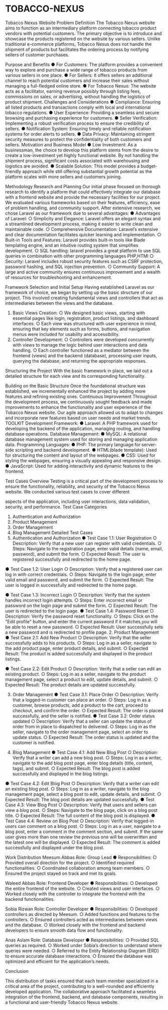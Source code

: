 # TOBACCO-NEXUS
Tobacco Nexus Website
Problem Definition
The Tobacco Nexus website aims to function as an intermediary platform connecting tobacco
product vendors with potential customers. The primary objective is to introduce and showcase
the products registered on the website by various sellers. Unlike traditional e-commerce
platforms, Tobacco Nexus does not handle the shipment of products but facilitates the ordering
process by notifying sellers of customer purchases.

Purpose and Benefits
● For Customers: The platform provides a convenient way to explore and purchase a
wide range of tobacco products from various sellers in one place.
● For Sellers: It offers sellers an additional channel to reach potential customers and
increase their sales without managing a full-fledged online store.
● For Tobacco Nexus: The website acts as a facilitator, earning revenue possibly through
listing fees, commissions on sales, or advertising, without handling the logistics of
product shipment.
Challenges and Considerations
● Compliance: Ensuring all listed products and transactions comply with local and
international tobacco regulations.
● User Experience: Providing a seamless and secure browsing and purchasing
experience for customers.
● Seller Verification: Implementing a robust verification process to ensure the credibility
of sellers.
● Notification System: Ensuring timely and reliable notification systems for order alerts to
sellers.
● Data Privacy: Maintaining stringent security measures to protect the confidentiality of
both customers and sellers.
Motivation and Business Model
● Low Investment: As a businessman, the choice to develop this platform stems from the
desire to create a low-investment yet highly functional website. By not handling the
shipment process, significant costs associated with warehousing and logistics are
avoided.
● Scalable Solution: This model provides a budget-friendly approach while still offering
substantial growth potential as the platform scales with more sellers and customers
joining.

Methodology
Research and Planning
Our initial phase focused on thorough research to identify a platform that could effectively
integrate our database with a frontend website and provide the necessary facilities for our
project. We evaluated various frameworks based on their features, efficiency, ease of problem
handling, and community support. After extensive research, we chose Laravel as our framework
due to several advantages:
● Advantages of Laravel:
○ Simplicity and Elegance: Laravel offers an elegant syntax and a streamlined
development process, making it easier to write clean and maintainable code.
○ Comprehensive Documentation: Laravel’s extensive and clear documentation
facilitates quicker learning and implementation.
○ Built-in Tools and Features: Laravel provides built-in tools like Blade templating
engine, and an intuitive routing system that simplifies development.
○ SQL handling: laravel provides a great platform to use SQL queries in
combination with other programming languages PHP,HTMl
○ Security: Laravel includes robust security features such as CSRF protection,
password hashing, and SQL injection prevention.
○ Community Support: A large and active community ensures continuous
improvement and a wealth of resources for troubleshooting and enhancement.

Framework Selection and Initial Setup
Having established Laravel as our framework of choice, we began by setting up the basic
structure of our project. This involved creating fundamental views and controllers that act as
intermediaries between the views and the database.
1. Basic Views Creation:
○ We designed basic views, starting with essential pages like login, registration,
product listings, and dashboard interfaces.
○ Each view was structured with user experience in mind, ensuring that key
elements such as forms, buttons, and navigation menus were included for
usability and accessibility.
2. Controller Development:
○ Controllers were developed concurrently with views to manage the logic behind
user interactions and data handling.
○ Each controller functioned as a mediator between the frontend (views) and the
backend (database), processing user inputs, querying the database, and
returning the appropriate responses.

Structuring the Project
With the basic framework in place, we laid out a detailed structure for each view and its
corresponding functionality.

Building on the Basic Structure
Once the foundational structure was established, we incrementally enhanced the project by
adding more features and refining existing ones.
Continuous Improvement
Throughout the development process, we continuously sought feedback and made
improvements to enhance the functionality and user experience of the Tobacco Nexus website.
Our agile approach allowed us to adapt to changes and incorporate new features based on user
needs and market trends.
TOOLKIT
Development Framework:
● Laravel: A PHP framework used for developing the backend of the application,
managing routing, and handling database operations.
Database Management:
● MySQL: A relational database management system used for storing and managing
application data.
Programming Languages:
● PHP: The primary language for server-side scripting and backend development.
● HTML(blade template): Used for structuring the content and layout of the webpages.
● CSS: Used for styling the webpages, ensuring a visually appealing and responsive
design.
● JavaScript: Used for adding interactivity and dynamic features to the frontend.

Test Cases
Overview
Testing is a critical part of the development process to ensure the functionality, reliability, and
security of the Tobacco Nexus website. We conducted various test cases to cover different

aspects of the application, including user interactions, data validation, security, and
performance.
Test Case Categories
1. Authentication and Authorization
2. Product Management
3. Order Management
4. Blog Management
Detailed Test Cases
1. Authentication and Authorization
● Test Case 1.1: User Registration
○ Description: Verify that a new user can register with valid credentials.
○ Steps: Navigate to the registration page, enter valid details (name, email,
password), and submit the form.
○ Expected Result: The user is registered successfully and redirected to the home
page.

● Test Case 1.2: User Login
○ Description: Verify that a registered user can log in with correct credentials.
○ Steps: Navigate to the login page, enter valid email and password, and submit
the form.
○ Expected Result: The user is logged in successfully and redirected to the home
page.

● Test Case 1.3: Incorrect Login
○ Description: Verify that the system handles incorrect login attempts.
○ Steps: Enter incorrect email or password on the login page and submit the form.
○ Expected Result: The user is redirected to the login page.
● Test Case 1.4: Password Reset
○ Description: Verify the password reset functionality.
○ Steps: Click on the "Edit profile" button, and enter the current password if it
matches,you will be able to reset a new password.
○ Expected Result: User successfully sets a new password and is redirected to
profile page.
2. Product Management
● Test Case 2.1: Add New Product
○ Description: Verify that the seller successfully adds to his products.
○ Steps: Log in as a seller, navigate to the add product page, enter product details,
and submit.
○ Expected Result: The product is added successfully and displayed in the
product listings.

● Test Case 2.2: Edit Product
○ Description: Verify that a seller can edit an existing product.
○ Steps: Log in as a seller, navigate to the product management page, select a
product to edit, update details, and submit.
○ Expected Result: The product details are updated successfully.

3. Order Management
● Test Case 3.1: Place Order
○ Description: Verify that a logged-in customer can place an order.
○ Steps: Log in as a customer, browse products, add a product to the cart, proceed
to checkout, and confirm the order.
○ Expected Result: The order is placed successfully, and the seller is notified.
● Test Case 3.2: Order status updated
○ Description: Verify that a seller can update the status of order from in place to
dispatched to delivered.
○ Steps: Log in as the seller, navigate to the order management page, select an
order to update status.
○ Expected Result: The order status is updated and the customer is notified.

4. Blog Management
● Test Case 4.1: Add New Blog Post
○ Description: Verify that a writer can add a new blog post.
○ Steps: Log in as a writer, navigate to the add blog post page, enter blog details
(title, content, tags), and submit.
○ Expected Result: The blog post is added successfully and displayed in the blog
listings.

● Test Case 4.2: Edit Blog Post
○ Description: Verify that a writer can edit an existing blog post.
○ Steps: Log in as a writer, navigate to the blog management page, select a blog
post to edit, update details, and submit.
○ Expected Result: The blog post details are updated successfully.
● Test Case 4.3: View Blog Post
○ Description: Verify that users and sellers can view a blog post.
○ Steps: Navigate to the blog page, click on a blog post title.
○ Expected Result: The full content of the blog post is displayed.
● Test Case 4.4: Review on Blog Post
○ Description: Verify that logged-in users can comment on a blog post.
○ Steps: Log in as a user, navigate to a blog post, enter a comment in the
comment section, and submit. If the same user gives more than one review the
previous one will be overwritten and the latest one will be displayed.
○ Expected Result: The comment is added successfully and displayed under the
blog post.

Work Distribution
Meesum Abbas
Role: Group Lead
● Responsibilities:
○ Provided overall direction for the project.
○ Identified required functionalities.
○ Coordinated collaboration among team members.
○ Ensured the project stayed on track and met its goals.

Waleed Abbas
Role: Frontend Developer
● Responsibilities:
○ Developed the entire frontend of the website.
○ Created views and user interfaces.
○ Worked closely with the controller to integrate the frontend with the backend
functionalities.

Sobia Rizwan
Role: Controller Developer
● Responsibilities:
○ Developed controllers as directed by Meesum.
○ Added functions and features to the controllers.
○ Ensured controllers acted as intermediaries between views and the database.
○ Worked closely with the frontend and backend developers to ensure smooth data
flow and functionality.

Anas Aslam
Role: Database Developer
● Responsibilities:
○ Provided SQL queries as required.
○ Worked under Sobia’s direction to understand where queries were needed.
○ Referred to the Entity Relationship Diagram (ERD) to ensure accurate database
interactions.
○ Ensured the database was optimized and efficient for the application’s needs.

Conclusion

This distribution of tasks ensured that each team member specialized in a critical area of the
project, contributing to a well-rounded and efficiently developed application. The collaborative
approach facilitated a seamless integration of the frontend, backend, and database
components, resulting in a functional and user-friendly Tobacco Nexus website.
